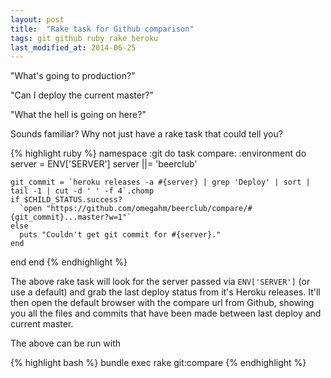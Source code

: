 ```yaml
---
layout: post
title:  "Rake task for Github comparison"
tags: git github ruby rake heroku
last_modified_at: 2014-06-25
---
```


"What's going to production?"

"Can I deploy the current master?"

"What the hell is going on here?"

Sounds familiar? Why not just have a rake task that could tell you?

{% highlight ruby %}
namespace :git do
  task compare: :environment do
    server = ENV['SERVER']
    server ||= 'beerclub'

    git_commit = `heroku releases -a #{server} | grep 'Deploy' | sort | tail -1 | cut -d ' ' -f 4`.chomp
    if $CHILD_STATUS.success?
      `open "https://github.com/omegahm/beerclub/compare/#{git_commit}...master?w=1"`
    else
      puts "Couldn't get git commit for #{server}."
    end
  end
end
{% endhighlight %}

The above rake task will look for the server passed via `ENV['SERVER']` (or use a default) and grab the last deploy status from it's Heroku releases.
It'll then open the default browser with the compare url from Github, showing you all the files and commits that have been made between last deploy and current master.

The above can be run with

{% highlight bash %}
bundle exec rake git:compare
{% endhighlight %}
